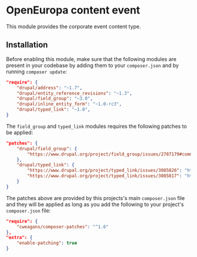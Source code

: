 # OpenEuropa content event

This module provides the corporate event content type.

## Installation

Before enabling this module, make sure that the following modules are present in your codebase by adding them to your
`composer.json` and by running `composer update`:

```json
"require": {
    "drupal/address": "~1.7",
    "drupal/entity_reference_revisions": "~1.3",
    "drupal/field_group": "~3.0",
    "drupal/inline_entity_form": "~1.0-rc3",
    "drupal/typed_link": "~1.0",
}
```

The `field_group` and `typed_link` modules requires the following patches to be applied:

```json
"patches": {
    "drupal/field_group": {
        "https://www.drupal.org/project/field_group/issues/2787179#comment-13467953": "https://www.drupal.org/files/issues/2020-02-17/2787179-highlight-html5-validation-45.patch"
    },
    "drupal/typed_link": {
        "https://www.drupal.org/project/typed_link/issues/3085826": "https://www.drupal.org/files/issues/2019-10-04/typed_link-3085826-2.patch",
        "https://www.drupal.org/project/typed_link/issues/3085817": "https://www.drupal.org/files/issues/2019-10-07/typed_link-3085817-3.patch"
    }
}
```

The patches above are provided by this projects's main `composer.json` file and they will be applied as long as you add
the following to your project's `composer.json` file:

```json
"require": {
    "cweagans/composer-patches": "^1.6"
},
"extra": {
    "enable-patching": true
}
```
